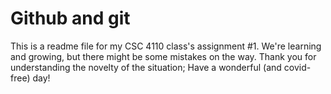 # Github and git

This is a readme file for my CSC 4110 class's assignment #1. We're learning and growing, but there might be some mistakes on the way. Thank you for understanding the novelty of the situation; Have a wonderful (and covid-free) day!
